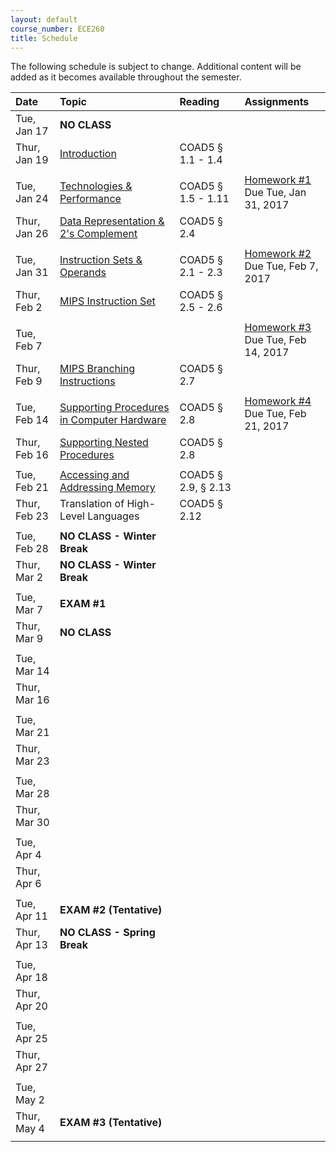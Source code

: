 ```yaml
---
layout: default
course_number: ECE260
title: Schedule
---
```


The following schedule is subject to change.
Additional content will be added as it becomes available throughout the semester.<br>


**Date**       | **Topic**                                                                                                        |  **Reading**                                                |  **Assignments**                                                           
:--------------|:-----------------------------------------------------------------------------------------------------------------|:------------------------------------------------------------|:-----------------------------------------------------------------------    
Tue, Jan 17    |  **NO CLASS**                                                                                                    |                                                             |
Thur, Jan 19   |  [Introduction](lectures/lecture1_introduction.pdf)                                                              |  COAD5 § 1.1 - 1.4                                          |
 | | |
Tue, Jan 24    |  [Technologies & Performance](lectures/lecture2_technologies_and_performance.pdf)                                |  COAD5 § 1.5 - 1.11                                         |  [Homework #1](homework/Homework_Assignment_1.txt) <br> Due Tue, Jan 31, 2017
Thur, Jan 26   |  [Data Representation & 2's Complement](lectures/lecture3_data_representation_and_2s_complement.pdf)             |  COAD5 § 2.4                                                |
 | | |
Tue, Jan 31    |  [Instruction Sets & Operands](lectures/lecture4_instructions_and_instruction_sets.pdf)                          |  COAD5 § 2.1 - 2.3                                          |  [Homework #2](homework/Homework_Assignment_2.txt) <br> Due Tue, Feb 7, 2017
Thur, Feb 2    |  [MIPS Instruction Set](lectures/lecture5_MIPS_instruction_set.pdf)                                              |  COAD5 § 2.5 - 2.6                                          |
 | | |
Tue, Feb 7     |                                                                                                                  |                                                             |  [Homework #3](homework/Homework_Assignment_3.txt) <br> Due Tue, Feb 14, 2017
Thur, Feb 9    |  [MIPS Branching Instructions](lectures/lecture6_MIPS_Branching_Instructions.pdf)                                |  COAD5 § 2.7                                                |
 | | |
Tue, Feb 14    |  [Supporting Procedures in Computer Hardware](lectures/lecture7_Supporting_Procedures_in_Computer_Hardware.pdf)  |  COAD5 § 2.8                                                |  [Homework #4](homework/Homework_Assignment_4.txt) <br> Due Tue, Feb 21, 2017 
Thur, Feb 16   |  [Supporting Nested Procedures](lectures/lecture8_Supporting_Nested_Procedures.pdf)                              |  COAD5 § 2.8                                                | 
 | | |
Tue, Feb 21    |  [Accessing and Addressing Memory](lectures/lecture9_Accessing_and_Addressing_Memory.pdf)                        |  COAD5 § 2.9, § 2.13                                        | 
Thur, Feb 23   |  Translation of High-Level Languages                                                                             |  COAD5 § 2.12                                               | 
 | | |
Tue, Feb 28    |  **NO CLASS - Winter Break**                                                                                     |                                                             | <!-- Winter Break -->
Thur, Mar 2    |  **NO CLASS - Winter Break**                                                                                     |                                                             | <!-- Winter Break -->
 | | |
Tue, Mar 7     |  **EXAM #1**                                                                                                     |                                                             | 
Thur, Mar 9    |  **NO CLASS**                                                                                                    |                                                             | <!-- SIGCSE WEEK, no Thursday lecture --> 
 | | |
Tue, Mar 14    |                                                                                                                  |                                                             | <!-- COAD5 § 3.1 - 3.3 -->
Thur, Mar 16   |                                                                                                                  |                                                             | <!-- COAD5 § 3.4 - 3.5 -->
 | | |
Tue, Mar 21    |                                                                                                                  |                                                             | <!-- COAD5 § 3.6 - 3.9 -->
Thur, Mar 23   |                                                                                                                  |                                                             | <!-- COAD5 § 4.1 - 4.3 -->
 | | |
Tue, Mar 28    |                                                                                                                  |                                                             | <!-- COAD5 § 4.3 - 4.5 -->
Thur, Mar 30   |                                                                                                                  |                                                             | <!-- COAD5 § 4.6 - 4.7 -->
 | | |
Tue, Apr 4     |                                                                                                                  |                                                             | <!-- COAD5 § 4.8 - 4.9 -->
Thur, Apr 6    |                                                                                                                  |                                                             | <!-- COAD5 § 4.10 -->
 | | |
Tue, Apr 11    |  **EXAM #2 (Tentative)**                                                                                         |                                                             | <!-- EXAM #2 -->
Thur, Apr 13   |  **NO CLASS - Spring Break**                                                                                     |                                                             | <!-- Spring Break -->
 | | |
Tue, Apr 18    |                                                                                                                  |                                                             | <!-- COAD5 § 5.1 - 5.3 -->
Thur, Apr 20   |                                                                                                                  |                                                             | <!-- COAD5 § 5.4 -->
 | | |
Tue, Apr 25    |                                                                                                                  |                                                             | <!-- COAD5 § 5.1 - 5.3 -->
Thur, Apr 27   |                                                                                                                  |                                                             | <!-- COAD5 § 6.1 - 6.3 -->
 | | |
Tue, May 2     |                                                                                                                  |                                                             | <!-- COAD5 § 6.4 - 6.6 -->
Thur, May 4    |  **EXAM #3 (Tentative)**                                                                                         |                                                             | <!-- EXAM #3 -->
 | | |
